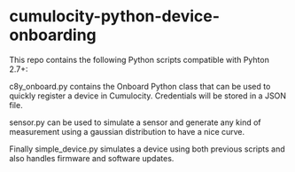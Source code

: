 # cumulocity-python-device-onboarding

This repo contains the following Python scripts compatible with Pyhton 2.7+:

c8y_onboard.py contains the Onboard Python class that can be used to quickly register a device in Cumulocity.
Credentials will be stored in a JSON file.

sensor.py can be used to simulate a sensor and generate any kind of measurement using a gaussian distribution to have a nice curve.

Finally simple_device.py simulates a device using both previous scripts and also handles firmware and software updates.
